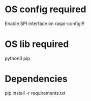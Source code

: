 # OS config required
Enable SPI interface on raspi-config!!!

# OS lib required
python3
pip

# Dependencies
pip install -r requirements.txt
